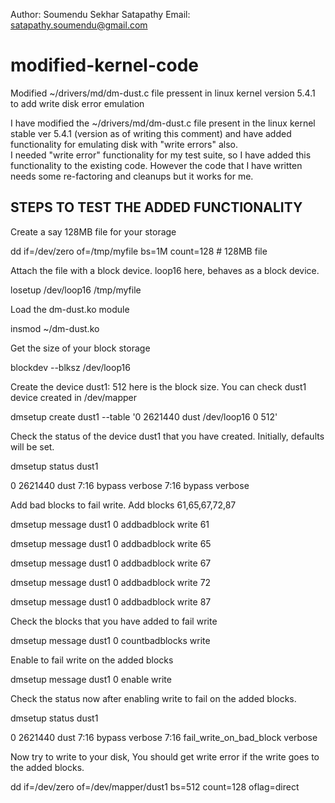 Author: Soumendu Sekhar Satapathy
Email: satapathy.soumendu@gmail.com

# modified-kernel-code
Modified ~/drivers/md/dm-dust.c file pressent in linux kernel version 5.4.1 to add write disk error emulation

I have modified  the  ~/drivers/md/dm-dust.c  file present in the  linux kernel stable ver 5.4.1 
(version as of writing this comment) and have added functionality for emulating disk with "write errors" also.  
I needed "write error"  functionality  for my  test  suite, so I have added  this  functionality to  the existing 
code. However the code that I have written needs some re-factoring and cleanups but it works for me.

STEPS TO TEST THE ADDED FUNCTIONALITY
-------------------------------------

Create a say 128MB file for your storage

dd if=/dev/zero of=/tmp/myfile bs=1M count=128 # 128MB file


Attach the file with a block device. loop16 here, behaves as a block device.

losetup /dev/loop16 /tmp/myfile


Load the dm-dust.ko module

insmod ~/dm-dust.ko


Get the size of your block storage

blockdev --blksz /dev/loop16


Create the device dust1: 512 here is the block size. You can check dust1 device created in /dev/mapper

dmsetup create dust1 --table '0 2621440 dust /dev/loop16 0 512'


Check the status of the device dust1 that you have created. Initially, defaults will be set.

dmsetup status dust1

0 2621440 dust 7:16 bypass verbose
7:16 bypass verbose


Add bad blocks to fail write. Add blocks 61,65,67,72,87

dmsetup message dust1 0 addbadblock write 61

dmsetup message dust1 0 addbadblock write 65

dmsetup message dust1 0 addbadblock write 67

dmsetup message dust1 0 addbadblock write 72

dmsetup message dust1 0 addbadblock write 87


Check the blocks that you have added to fail write

dmsetup message dust1 0 countbadblocks write


Enable to fail write on the added blocks

dmsetup message dust1 0 enable write


Check the status now after enabling write to fail on the added blocks.

dmsetup status dust1

0 2621440 dust 7:16 bypass verbose
7:16 fail_write_on_bad_block verbose


Now try to write to your disk,  You should get write error if the write goes to the added blocks.

dd if=/dev/zero of=/dev/mapper/dust1 bs=512 count=128 oflag=direct


